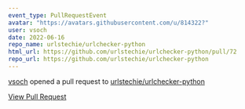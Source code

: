 ```yaml
---
event_type: PullRequestEvent
avatar: "https://avatars.githubusercontent.com/u/814322?"
user: vsoch
date: 2022-06-16
repo_name: urlstechie/urlchecker-python
html_url: https://github.com/urlstechie/urlchecker-python/pull/72
repo_url: https://github.com/urlstechie/urlchecker-python
---
```


<a href='https://github.com/vsoch' target='_blank'>vsoch</a> opened a pull request to <a href='https://github.com/urlstechie/urlchecker-python' target='_blank'>urlstechie/urlchecker-python</a>

<a href='https://github.com/urlstechie/urlchecker-python/pull/72' target='_blank'>View Pull Request</a>